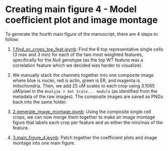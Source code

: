 # Creating main figure 4 - Model coefficient plot and image montage

To generate the fourth main figure of the manuscript, there are 4 steps to follow:

1. [1.find_sc_crops_top_feat.ipynb](./1.find_sc_crops_top_feat.ipynb): Find the 6 top representative single cells (3 max and 3 min) for each of the two most weighted features, specifically for the Null genotype  (as the top WT feature was a correlation feature which we decided was harder to visualize).
   
2. We manually stack the channels together into one composite image where blue is nuclei, red is actin, green is ER, and magenta is mitochondria. Then, we add 25 uM scales to each crop using 3.1065 uM/pixel in the `Analyze > Set Scale... module` (as identified from the metadata of the raw images). The composite images are saved as PNGs back into the same folder.

3. [2.generate_image_montage.ipynb](./2.generate_image_montage.ipynb): Using the composite single cell crops, we can now merge them together to make an image montage figure that labels each crop per feature and as either the min/max of the feature.

4. [3.main_figure_4.ipynb](./3.main_figure_4.ipynb): Patch together the coefficient plots and image montage into one main figure.
